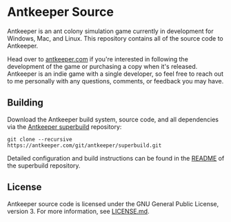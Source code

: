 # Antkeeper Source

Antkeeper is an ant colony simulation game currently in development for Windows, Mac, and Linux. This repository contains all of the source code to Antkeeper.

Head over to [antkeeper.com](https://antkeeper.com/) if you're interested in following the development of the game or purchasing a copy when it's released. Antkeeper is an indie game with a single developer, so feel free to reach out to me personally with any questions, comments, or feedback you may have.

## Building

Download the Antkeeper build system, source code, and all dependencies via the [Antkeeper superbuild](https://antkeeper.com/git/antkeeper/superbuild) repository:

	git clone --recursive https://antkeeper.com/git/antkeeper/superbuild.git

Detailed configuration and build instructions can be found in the [README](https://antkeeper.com/git/antkeeper/superbuild/src/branch/master/README.md) of the superbuild repository.

## License

Antkeeper source code is licensed under the GNU General Public License, version 3. For more information, see [LICENSE.md](./LICENSE.md).
